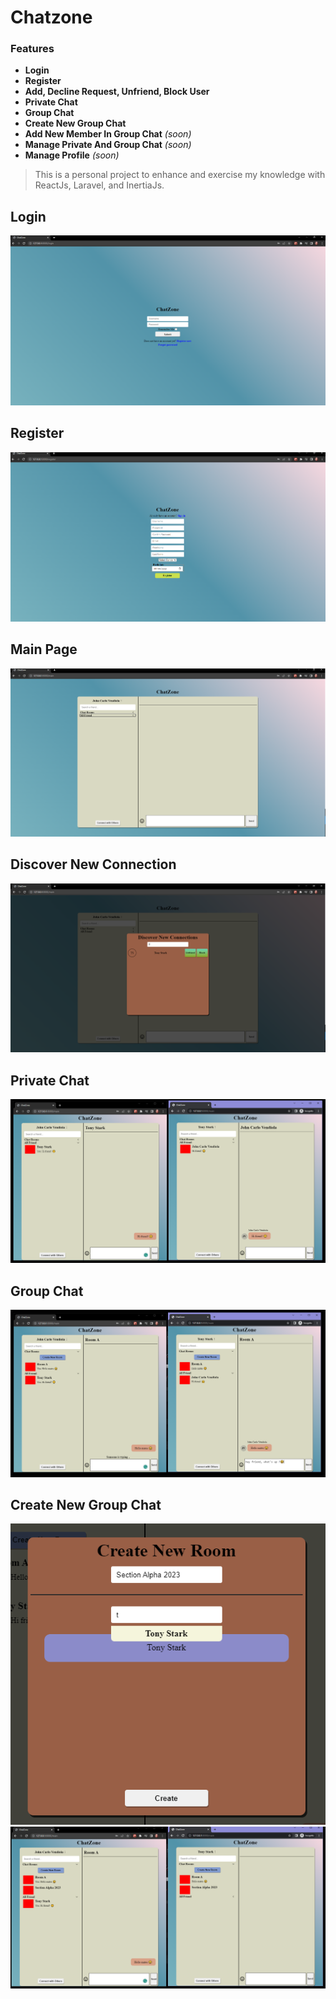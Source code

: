 # Chatzone
### Features
- **Login**  
- **Register**   
- **Add, Decline Request, Unfriend, Block User**  
- **Private Chat**  
- **Group Chat**  
- **Create New Group Chat**  
- **Add New Member In Group Chat** *(soon)*  
- **Manage Private And Group Chat** *(soon)*  
- **Manage Profile** *(soon)*  
    
> This is a personal project to enhance and exercise my knowledge with ReactJs, Laravel, and InertiaJs. 

## Login
![Alt text](image.png)
## Register
![Alt text](image-1.png)
## Main Page
![Alt text](image-2.png)
## Discover New Connection
![Alt text](image-3.png)
## Private Chat
![Alt text](image-4.png)
## Group Chat
![Alt text](image-5.png)
## Create New Group Chat
![Alt text](image-7.png)  
![Alt text](image-8.png)


